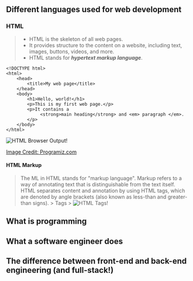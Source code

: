 ## Different languages used for web development

### HTML
> - HTML is the skeleton of all web pages. 
> - It provides structure to the content on a website, including text, images, buttons, videos, and more.
> - HTML stands for ___hypertext markup language___. 
```
<!DOCTYPE html>
<html>
    <head>
        <title>My web page</title>
    </head>
    <body>
        <h1>Hello, world!</h1>
        <p>This is my first web page.</p>
        <p>It contains a 
             <strong>main heading</strong> and <em> paragraph </em>.
        </p>
    </body>
</html>
```
![HTML Browser Output!](https://www.programiz.com/sites/tutorial2program/files/html-basics-hierarchy.png)

[Image Credit: Programiz.com](https://www.programiz.com/)

#### HTML Markup

> The ML in HTML stands for "markup language". Markup refers to a way of annotating text that is distinguishable from the text itself.
> HTML separates content and annotation by using HTML tags, which are denoted by angle brackets (also known as less-than and greater-than signs).
    > Tags
        > ![HTML Tags!](https://juniortoexpert.com/wp-content/uploads/2021/01/html-bic%CC%A7imlendirme-etiketleri-1.png) 


<h2>What is programming</h2>
<h2>What a software engineer does</h2>
<h2>The difference between front-end and back-end engineering (and full-stack!)</h2>
